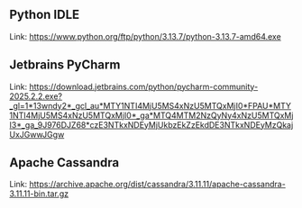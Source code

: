 ## Python IDLE
Link: https://www.python.org/ftp/python/3.13.7/python-3.13.7-amd64.exe <br>
## Jetbrains PyCharm
Link: https://download.jetbrains.com/python/pycharm-community-2025.2.2.exe?_gl=1*13wndy2*_gcl_au*MTY1NTI4MjU5MS4xNzU5MTQxMjI0*FPAU*MTY1NTI4MjU5MS4xNzU5MTQxMjI0*_ga*MTQ4MTM2NzQyNy4xNzU5MTQxMjI3*_ga_9J976DJZ68*czE3NTkxNDEyMjUkbzEkZzEkdDE3NTkxNDEyMzQkajUxJGwwJGgw
## Apache Cassandra
Link: https://archive.apache.org/dist/cassandra/3.11.11/apache-cassandra-3.11.11-bin.tar.gz
